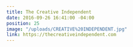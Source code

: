 ```yaml
---
title: The Creative Independent
date: 2016-09-26 16:41:00 -04:00
position: 25
image: "/uploads/CREATIVE%20INDEPENDENT.jpg"
link: https://thecreativeindependent.com
---
```



